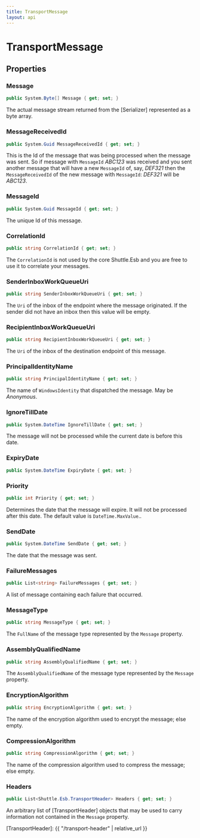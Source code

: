 ```yaml
---
title: TransportMessage
layout: api
---
```

# TransportMessage

## Properties

### Message

``` c#
public System.Byte[] Message { get; set; }
```

The actual message stream returned from the [Serializer] represented as a byte array.

### MessageReceivedId

``` c#
public System.Guid MessageReceivedId { get; set; }
```

This is the Id of the message that was being processed when the message was sent.  So if message with `MessageId` *ABC123* was received and you sent another message that will have a new `MessageId` of, say, *DEF321* then the `MessageReceivedId` of the new message with `MessageId`: *DEF321* will be *ABC123*.

### MessageId

``` c#
public System.Guid MessageId { get; set; }
```

The unique Id of this message.

### CorrelationId

``` c#
public string CorrelationId { get; set; }
```

The `CorrelationId` is not used by the core Shuttle.Esb and you are free to use it to correlate your messages.

### SenderInboxWorkQueueUri

``` c#
public string SenderInboxWorkQueueUri { get; set; }
```

The `Uri` of the inbox of the endpoint where the message originated.  If the sender did not have an inbox then this value will be empty.

### RecipientInboxWorkQueueUri

``` c#
public string RecipientInboxWorkQueueUri { get; set; }
```

The `Uri` of the inbox of the destination endpoint of this message.

### PrincipalIdentityName

``` c#
public string PrincipalIdentityName { get; set; }
```

The name of `WindowsIdentity` that dispatched the message.  May be *Anonymous*.

### IgnoreTillDate

``` c#
public System.DateTime IgnoreTillDate { get; set; }
```

The message will not be processed while the current date is before this date.

### ExpiryDate

``` c#
public System.DateTime ExpiryDate { get; set; }
```

### Priority

``` c#
public int Priority { get; set; }
```

Determines the date that the message will expire.  It will not be processed after this date.  The default value is `DateTime.MaxValue`..

### SendDate

``` c#
public System.DateTime SendDate { get; set; }
```

The date that the message was sent.

### FailureMessages

``` c#
public List<string> FailureMessages { get; set; }
```

A list of message containing each failure that occurred.

### MessageType

``` c#
public string MessageType { get; set; }
```

The `FullName` of the message type represented by the `Message` property.

### AssemblyQualifiedName

``` c#
public string AssemblyQualifiedName { get; set; }
```

The `AssemblyQualifiedName` of the message type represented by the `Message` property.

### EncryptionAlgorithm

``` c#
public string EncryptionAlgorithm { get; set; }
```

The name of the encryption algorithm used to encrypt the message; else empty.

### CompressionAlgorithm 

``` c#
public string CompressionAlgorithm { get; set; }
```

The name of the compression algorithm used to compress the message; else empty.

### Headers

``` c#
public List<Shuttle.Esb.TransportHeader> Headers { get; set; }
```

An arbitrary list of [TransportHeader] objects that may be used to carry information not contained in the `Message` property.

[TransportHeader]: {{ "/transport-header" | relative_url }}
